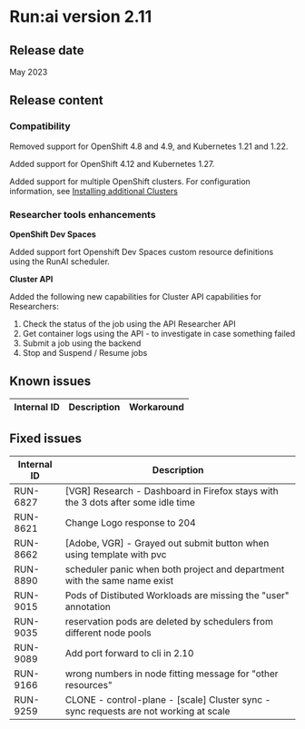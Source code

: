# Run:ai version 2.11
## Release date

May 2023

## Release content

### Compatibility

Removed support for OpenShift 4.8 and 4.9, and Kubernetes 1.21 and 1.22.

Added support for OpenShift 4.12 and Kubernetes 1.27.

Added support for multiple OpenShift clusters. For configuration information, see [Installing additional Clusters](../admin/runai-setup/self-hosted/ocp/additional-clusters.md)

### Researcher tools enhancements

**OpenShift Dev Spaces**

Added support fort Openshift Dev Spaces custom resource definitions using the RunAI scheduler.

**Cluster API**

Added the following new capabilities for Cluster API capabilities for Researchers:

1. Check the status of the job using the API Researcher API
2. Get container logs using the API - to investigate in case something failed
3. Submit a job using the backend
4. Stop and Suspend / Resume jobs

## Known issues

|Internal ID|Description|Workaround|
|-----------|--------------|--------------|

## Fixed issues

|Internal ID|Description|
|-----------|--------------|
| RUN-6827 | [VGR] Research - Dashboard in Firefox stays with the 3 dots after some idle time      |
| RUN-8621 | Change Logo response to 204                                                           |
| RUN-8662  | [Adobe, VGR] - Grayed out submit button when using template with pvc                 |
| RUN-8890 | scheduler panic when both project and department with the same name exist             |
| RUN-9015 | Pods of Distibuted Workloads are missing the "user" annotation                        |
| RUN-9035 | reservation pods are deleted by schedulers from different node pools                  |
| RUN-9089 | Add port forward to cli in 2.10                                                       |
| RUN-9166 | wrong numbers in node fitting message for "other resources"                           |
| RUN-9259 | CLONE - control-plane - [scale] Cluster sync - sync requests are not working at scale |
